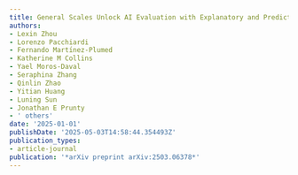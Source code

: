 ```yaml
---
title: General Scales Unlock AI Evaluation with Explanatory and Predictive Power
authors:
- Lexin Zhou
- Lorenzo Pacchiardi
- Fernando Martı́nez-Plumed
- Katherine M Collins
- Yael Moros-Daval
- Seraphina Zhang
- Qinlin Zhao
- Yitian Huang
- Luning Sun
- Jonathan E Prunty
- ' others'
date: '2025-01-01'
publishDate: '2025-05-03T14:58:44.354493Z'
publication_types:
- article-journal
publication: '*arXiv preprint arXiv:2503.06378*'
---
```

